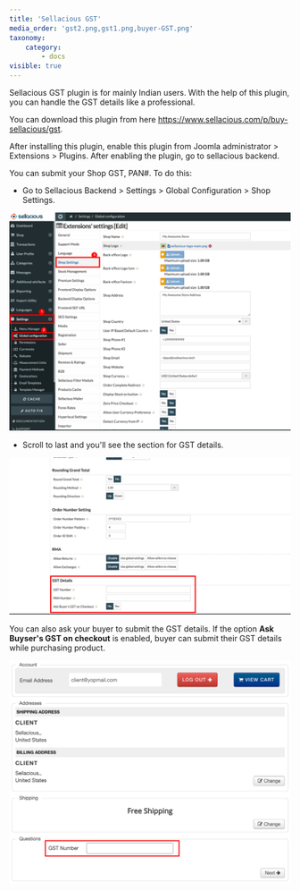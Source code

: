 ```yaml
---
title: 'Sellacious GST'
media_order: 'gst2.png,gst1.png,buyer-GST.png'
taxonomy:
    category:
        - docs
visible: true
---
```


Sellacious GST plugin is for mainly Indian users. With the help of this plugin, you can handle the GST details like a professional.  

You can download this plugin from here https://www.sellacious.com/p/buy-sellacious/gst.  

After installing this plugin, enable this plugin from Joomla administrator > Extensions > Plugins. After enabling the plugin, go to sellacious backend.

You can submit your Shop GST, PAN#. To do this:  

* Go to Sellacious Backend > Settings > Global Configuration > Shop Settings.  

![](gst2.png)

* Scroll to last and you'll see the section for GST details.  

![](gst1.png)

You can also ask your buyer to submit the GST details. If the option **Ask Buyser's GST on checkout** is enabled, buyer can submit their GST details while purchasing product. 

![](buyer-GST.png)